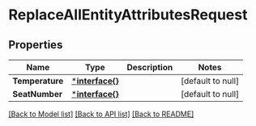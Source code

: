 # ReplaceAllEntityAttributesRequest

## Properties
Name | Type | Description | Notes
------------ | ------------- | ------------- | -------------
**Temperature** | [***interface{}**](interface{}.md) |  | [default to null]
**SeatNumber** | [***interface{}**](interface{}.md) |  | [default to null]

[[Back to Model list]](../README.md#documentation-for-models) [[Back to API list]](../README.md#documentation-for-api-endpoints) [[Back to README]](../README.md)


